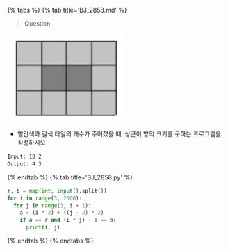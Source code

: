 {% tabs %}
{% tab title='BJ_2858.md' %}

> Question

![BJ_2858](images/20210304_194838.png)

* 빨간색과 갈색 타일의 개수가 주어졌을 때, 상근이 방의 크기를 구하는 프로그램을 작성하시오

```txt
Input: 10 2
Output: 4 3
```

{% endtab %}
{% tab title='BJ_2858.py' %}

```py
r, b = map(int, input().split())
for i in range(3, 2000):
  for j in range(3, i + 1):
    a = (i * 2) + ((j - 2) * 2)
    if a == r and (i * j) - a == b:
      print(i, j)
```

{% endtab %}
{% endtabs %}
